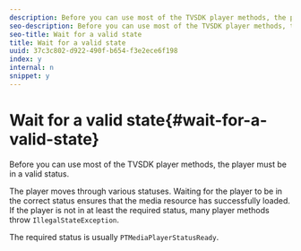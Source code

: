 ```yaml
---
description: Before you can use most of the TVSDK player methods, the player must be in a valid status.
seo-description: Before you can use most of the TVSDK player methods, the player must be in a valid status.
seo-title: Wait for a valid state
title: Wait for a valid state
uuid: 37c3c802-d922-490f-b654-f3e2ece6f198
index: y
internal: n
snippet: y
---
```


# Wait for a valid state{#wait-for-a-valid-state}

Before you can use most of the TVSDK player methods, the player must be in a valid status.

 The player moves through various statuses. Waiting for the player to be in the correct status ensures that the media resource has successfully loaded. If the player is not in at least the required status, many player methods throw `IllegalStateException`.

The required status is usually `PTMediaPlayerStatusReady`. 
